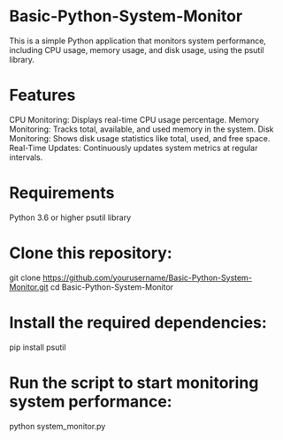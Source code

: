 # Basic-Python-System-Monitor

This is a simple Python application that monitors system performance, including CPU usage, memory usage, and disk usage, using the psutil library.

# Features

CPU Monitoring: Displays real-time CPU usage percentage.
Memory Monitoring: Tracks total, available, and used memory in the system.
Disk Monitoring: Shows disk usage statistics like total, used, and free space.
Real-Time Updates: Continuously updates system metrics at regular intervals.

# Requirements
Python 3.6 or higher
psutil library

# Clone this repository:
git clone https://github.com/yourusername/Basic-Python-System-Monitor.git
cd Basic-Python-System-Monitor

# Install the required dependencies:
pip install psutil

# Run the script to start monitoring system performance:
python system_monitor.py
